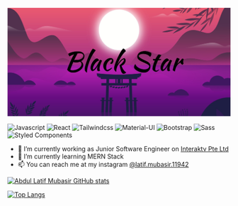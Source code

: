 <!--
**BJ-stack-art/bj-stack-art** is a ✨ _special_ ✨ repository because its `README.md` (this file) appears on your GitHub profile.

Here are some ideas to get you started:

- 🔭 I’m currently working on ...
- 🌱 I’m currently learning ...
- 👯 I’m looking to collaborate on ...
- 🤔 I’m looking for help with ...
- 💬 Ask me about ...
- 📫 How to reach me: ...
- 😄 Pronouns: ...
- ⚡ Fun fact: ...
-->

![Header Image](https://raw.githubusercontent.com/BJ-stack-art/bj-stack-art/main/dusk-background.jpg)

<p>
  <img alt="Javascript" src="https://img.shields.io/badge/javascript%20-%23323330.svg?&style=for-the-badge&logo=javascript&logoColor=%23F7DF1E" />
  <img alt="React" src="https://img.shields.io/badge/-React-45b8d8?style=for-the-badge&logo=react&logoColor=white" />
  <img alt="Tailwindcss" src="https://img.shields.io/badge/tailwindcss%20-%2338B2AC.svg?&style=for-the-badge&logo=tailwind-css&logoColor=white"/>
  <img alt="Material-UI" src="https://img.shields.io/badge/material%20ui%20-%230081CB.svg?&style=for-the-badge&logo=material-ui&logoColor=white"/>
  <img alt="Bootstrap" src="https://img.shields.io/badge/bootstrap%20-%23563D7C.svg?&style=for-the-badge&logo=bootstrap&logoColor=white"/>
  <img alt="Sass" src="https://img.shields.io/badge/-Sass-CC6699?style=for-the-badge&logo=sass&logoColor=white" />
  <img alt="Styled Components" src="https://img.shields.io/badge/-Styled_Components-db7092?style=for-the-badge&logo=styled-components&logoColor=white" />
</p>


  - 🔭 I’m currently working as Junior Software Engineer on <a href="https://www.interaktiv.sg">Interaktv Pte Ltd</a>
  - 🌱 I’m currently learning MERN Stack
  - 📫 You can reach me at my instagram [@latif.mubasir.11942](https://www.instagram.com/latif.mubasir.11942/)


[![Abdul Latif Mubasir GitHub stats](https://github-readme-stats.vercel.app/api?username=bj-stack-art&show_icons=true&theme=tokyonight&count_private=true)](https://github.com/bj-stack-art/github-readme-stats)

[![Top Langs](https://github-readme-stats.vercel.app/api/top-langs/?username=bj-stack-art&exclude_repo=github-readme-stats,bj-stack-art.github.io&layout=compact&count_private=true)](https://github.com/bj-stack-art/github-readme-stats)

